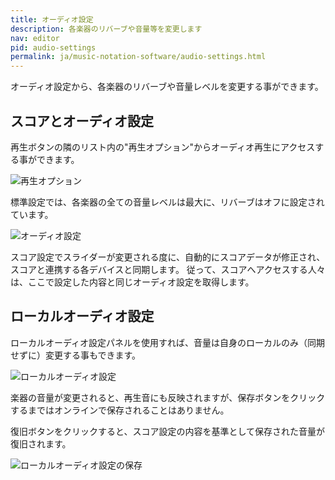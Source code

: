 ```yaml
---
title: オーディオ設定
description: 各楽器のリバーブや音量等を変更します
nav: editor
pid: audio-settings
permalink: ja/music-notation-software/audio-settings.html
---
```


オーディオ設定から、各楽器のリバーブや音量レベルを変更する事ができます。

## スコアとオーディオ設定

再生ボタンの隣のリスト内の"再生オプション"からオーディオ再生にアクセスする事ができます。

![再生オプション](/help/assets/img/editor/playback-options.png)

標準設定では、各楽器の全ての音量レベルは最大に、リバーブはオフに設定されています。

![オーディオ設定](/help/assets/img/editor/audio-settings.png)

スコア設定でスライダーが変更される度に、自動的にスコアデータが修正され、スコアと連携する各デバイスと同期します。
従って、スコアへアクセスする人々は、ここで設定した内容と同じオーディオ設定を取得します。

## ローカルオーディオ設定

ローカルオーディオ設定パネルを使用すれば、音量は自身のローカルのみ（同期せずに）変更する事もできます。

![ローカルオーディオ設定](/help/assets/img/editor/local-volumes.png)

楽器の音量が変更されると、再生音にも反映されますが、保存ボタンをクリックするまではオンラインで保存されることはありません。

復旧ボタンをクリックすると、スコア設定の内容を基準として保存された音量が復旧されます。

![ローカルオーディオ設定の保存](/help/assets/img/editor/local-volumes-save.png)




